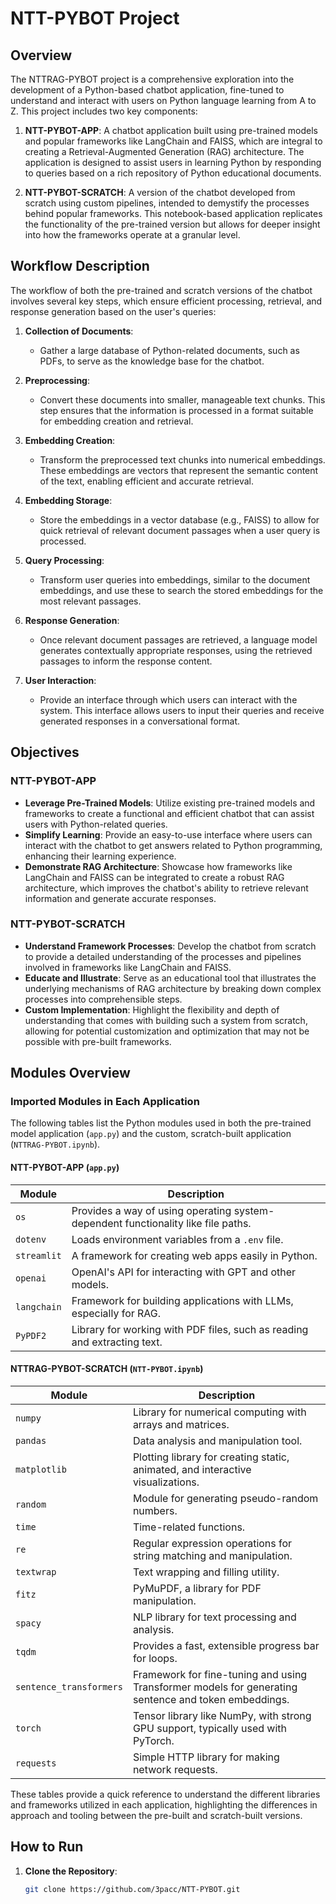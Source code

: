 # NTT-PYBOT Project

## Overview

The NTTRAG-PYBOT project is a comprehensive exploration into the development of a Python-based chatbot application, fine-tuned to understand and interact with users on Python language learning from A to Z. This project includes two key components:

1. **NTT-PYBOT-APP**: A chatbot application built using pre-trained models and popular frameworks like LangChain and FAISS, which are integral to creating a Retrieval-Augmented Generation (RAG) architecture. The application is designed to assist users in learning Python by responding to queries based on a rich repository of Python educational documents.

2. **NTT-PYBOT-SCRATCH**: A version of the chatbot developed from scratch using custom pipelines, intended to demystify the processes behind popular frameworks. This notebook-based application replicates the functionality of the pre-trained version but allows for deeper insight into how the frameworks operate at a granular level.

## Workflow Description

The workflow of both the pre-trained and scratch versions of the chatbot involves several key steps, which ensure efficient processing, retrieval, and response generation based on the user's queries:

1. **Collection of Documents**: 
   - Gather a large database of Python-related documents, such as PDFs, to serve as the knowledge base for the chatbot.

2. **Preprocessing**: 
   - Convert these documents into smaller, manageable text chunks. This step ensures that the information is processed in a format suitable for embedding creation and retrieval.

3. **Embedding Creation**: 
   - Transform the preprocessed text chunks into numerical embeddings. These embeddings are vectors that represent the semantic content of the text, enabling efficient and accurate retrieval.

4. **Embedding Storage**: 
   - Store the embeddings in a vector database (e.g., FAISS) to allow for quick retrieval of relevant document passages when a user query is processed.

5. **Query Processing**: 
   - Transform user queries into embeddings, similar to the document embeddings, and use these to search the stored embeddings for the most relevant passages.

6. **Response Generation**: 
   - Once relevant document passages are retrieved, a language model generates contextually appropriate responses, using the retrieved passages to inform the response content.

7. **User Interaction**: 
   - Provide an interface through which users can interact with the system. This interface allows users to input their queries and receive generated responses in a conversational format.

## Objectives

### NTT-PYBOT-APP
- **Leverage Pre-Trained Models**: Utilize existing pre-trained models and frameworks to create a functional and efficient chatbot that can assist users with Python-related queries.
- **Simplify Learning**: Provide an easy-to-use interface where users can interact with the chatbot to get answers related to Python programming, enhancing their learning experience.
- **Demonstrate RAG Architecture**: Showcase how frameworks like LangChain and FAISS can be integrated to create a robust RAG architecture, which improves the chatbot's ability to retrieve relevant information and generate accurate responses.

### NTT-PYBOT-SCRATCH
- **Understand Framework Processes**: Develop the chatbot from scratch to provide a detailed understanding of the processes and pipelines involved in frameworks like LangChain and FAISS.
- **Educate and Illustrate**: Serve as an educational tool that illustrates the underlying mechanisms of RAG architecture by breaking down complex processes into comprehensible steps.
- **Custom Implementation**: Highlight the flexibility and depth of understanding that comes with building such a system from scratch, allowing for potential customization and optimization that may not be possible with pre-built frameworks.

## Modules Overview

### Imported Modules in Each Application

The following tables list the Python modules used in both the pre-trained model application (`app.py`) and the custom, scratch-built application (`NTTRAG-PYBOT.ipynb`).

#### NTT-PYBOT-APP (`app.py`)

| Module           | Description                                                                      |
|------------------|----------------------------------------------------------------------------------|
| `os`             | Provides a way of using operating system-dependent functionality like file paths.|
| `dotenv`         | Loads environment variables from a `.env` file.                                  |
| `streamlit`      | A framework for creating web apps easily in Python.                              |
| `openai`         | OpenAI's API for interacting with GPT and other models.                          |
| `langchain`      | Framework for building applications with LLMs, especially for RAG.               |
| `PyPDF2`         | Library for working with PDF files, such as reading and extracting text.         |

#### NTTRAG-PYBOT-SCRATCH (`NTT-PYBOT.ipynb`)

| Module                  | Description                                                                 |
|-------------------------|-----------------------------------------------------------------------------|
| `numpy`                 | Library for numerical computing with arrays and matrices.                   |
| `pandas`                | Data analysis and manipulation tool.                                        |
| `matplotlib`            | Plotting library for creating static, animated, and interactive visualizations. |
| `random`                | Module for generating pseudo-random numbers.                                |
| `time`                  | Time-related functions.                                                     |
| `re`                    | Regular expression operations for string matching and manipulation.         |
| `textwrap`              | Text wrapping and filling utility.                                          |
| `fitz`                  | PyMuPDF, a library for PDF manipulation.                                    |
| `spacy`                 | NLP library for text processing and analysis.                               |
| `tqdm`                  | Provides a fast, extensible progress bar for loops.                         |
| `sentence_transformers` | Framework for fine-tuning and using Transformer models for generating sentence and token embeddings. |
| `torch`                 | Tensor library like NumPy, with strong GPU support, typically used with PyTorch. |
| `requests`              | Simple HTTP library for making network requests.                            |

These tables provide a quick reference to understand the different libraries and frameworks utilized in each application, highlighting the differences in approach and tooling between the pre-built and scratch-built versions.


## How to Run

1. **Clone the Repository**: 
   ```bash
   git clone https://github.com/3pacc/NTT-PYBOT.git

